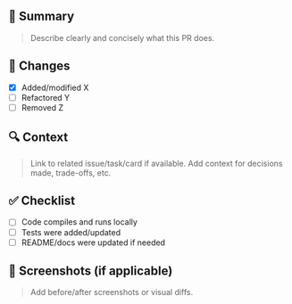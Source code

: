 ## 🚀 Summary

> Describe clearly and concisely what this PR does.

## 📄 Changes

- [x] Added/modified X
- [ ] Refactored Y
- [ ] Removed Z

## 🔍 Context

> Link to related issue/task/card if available.
> Add context for decisions made, trade-offs, etc.

## ✅ Checklist

- [ ] Code compiles and runs locally
- [ ] Tests were added/updated
- [ ] README/docs were updated if needed

## 📸 Screenshots (if applicable)

> Add before/after screenshots or visual diffs.